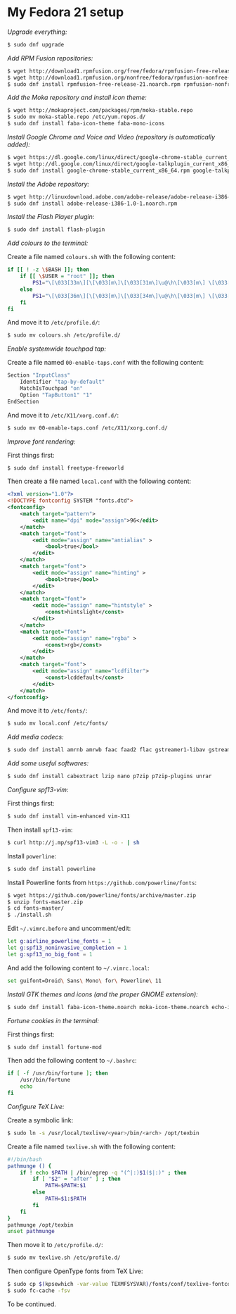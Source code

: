 # My Fedora 21 setup

*Upgrade everything:*

```bash
$ sudo dnf upgrade
```

*Add RPM Fusion repositories:*

```bash
$ wget http://download1.rpmfusion.org/free/fedora/rpmfusion-free-release-21.noarch.rpm
$ wget http://download1.rpmfusion.org/nonfree/fedora/rpmfusion-nonfree-release-21.noarch.rpm
$ sudo dnf install rpmfusion-free-release-21.noarch.rpm rpmfusion-nonfree-release-21.noarch.rpm
```

*Add the Moka repository and install icon theme:*

```bash
$ wget http://mokaproject.com/packages/rpm/moka-stable.repo
$ sudo mv moka-stable.repo /etc/yum.repos.d/
$ sudo dnf install faba-icon-theme faba-mono-icons
```

*Install Google Chrome and Voice and Video (repository is automatically added):*

```bash
$ wget https://dl.google.com/linux/direct/google-chrome-stable_current_x86_64.rpm
$ wget http://dl.google.com/linux/direct/google-talkplugin_current_x86_64.rpm
$ sudo dnf install google-chrome-stable_current_x86_64.rpm google-talkplugin_current_x86_64.rpm
```

*Install the Adobe repository:*

```bash
$ wget http://linuxdownload.adobe.com/adobe-release/adobe-release-i386-1.0-1.noarch.rpm
$ sudo dnf install adobe-release-i386-1.0-1.noarch.rpm
```

*Install the Flash Player plugin:*

```bash
$ sudo dnf install flash-plugin
```

*Add colours to the terminal:*

Create a file named `colours.sh` with the following content:

```bash
if [[ ! -z \$BASH ]]; then
	if [[ \$USER = "root" ]]; then
		PS1="\[\033[33m\][\[\033[m\]\[\033[31m\]\u@\h\[\033[m\] \[\033[33m\]\W\[\033[m\]\[\033[33m\]]\[\033[m\] \# "
	else
		PS1="\[\033[36m\][\[\033[m\]\[\033[34m\]\u@\h\[\033[m\] \[\033[32m\]\W\[\033[m\]\[\033[36m\]]\[\033[m\] \$ "
	fi
fi
```

And move it to `/etc/profile.d/`:

```bash
$ sudo mv colours.sh /etc/profile.d/
```

*Enable systemwide touchpad tap:*

Create a file named `00-enable-taps.conf` with the following content:

```bash
Section "InputClass"
	Identifier "tap-by-default"
	MatchIsTouchpad "on"
	Option "TapButton1" "1"
EndSection
```

And move it to `/etc/X11/xorg.conf.d/`:

```bash
$ sudo mv 00-enable-taps.conf /etc/X11/xorg.conf.d/
```

*Improve font rendering:*

First things first:

```bash
$ sudo dnf install freetype-freeworld
```

Then create a file named `local.conf` with the following content:

```xml
<?xml version="1.0"?>
<!DOCTYPE fontconfig SYSTEM "fonts.dtd">
<fontconfig>
	<match target="pattern">
		<edit name="dpi" mode="assign">96</edit>
	</match>
	<match target="font">
		<edit mode="assign" name="antialias" >
			<bool>true</bool>
		</edit>
	</match>
	<match target="font">
		<edit mode="assign" name="hinting" >
			<bool>true</bool>
		</edit>
	</match>
	<match target="font">
		<edit mode="assign" name="hintstyle" >
			<const>hintslight</const>
		</edit>
	</match>
	<match target="font">
		<edit mode="assign" name="rgba" >
			<const>rgb</const>
		</edit>
	</match>
	<match target="font">
		<edit mode="assign" name="lcdfilter">
			<const>lcddefault</const>
		</edit>
	</match>
</fontconfig>
```

And move it to `/etc/fonts/`:

```bash
$ sudo mv local.conf /etc/fonts/
```

*Add media codecs:*

```bash
$ sudo dnf install amrnb amrwb faac faad2 flac gstreamer1-libav gstreamer1-plugins-bad-freeworld gstreamer1-plugins-ugly gstreamer-ffmpeg gstreamer-plugins-bad-nonfree gstreamer-plugins-espeak gstreamer-plugins-fc gstreamer-plugins-ugly gstreamer-rtsp lame libdca libmad libmatroska x264 xvidcore gstreamer1-plugins-bad-free gstreamer1-plugins-base gstreamer1-plugins-good gstreamer-plugins-bad gstreamer-plugins-bad-free gstreamer-plugins-base gstreamer-plugins-good
```

*Add some useful softwares:*

```bash
$ sudo dnf install cabextract lzip nano p7zip p7zip-plugins unrar
```

*Configure spf13-vim*:

First things first:

```bash
$ sudo dnf install vim-enhanced vim-X11
```

Then install `spf13-vim`:

```bash
$ curl http://j.mp/spf13-vim3 -L -o - | sh
```

Install `powerline`:

```bash
$ sudo dnf install powerline
```

Install Powerline fonts from `https://github.com/powerline/fonts`:

```bash
$ wget https://github.com/powerline/fonts/archive/master.zip
$ unzip fonts-master.zip
$ cd fonts-master/
$ ./install.sh
```

Edit `~/.vimrc.before` and uncomment/edit:

```bash
let g:airline_powerline_fonts = 1
let g:spf13_noninvasive_completion = 1
let g:spf13_no_big_font = 1
```

And add the following content to `~/.vimrc.local`:

```bash
set guifont=Droid\ Sans\ Mono\ for\ Powerline\ 11
```

*Install GTK themes and icons (and the proper GNOME extension):*

```bash
$ sudo dnf install faba-icon-theme.noarch moka-icon-theme.noarch echo-icon-theme.noarch egtk-gtk2-theme.noarch egtk-gtk3-theme.noarch mono-icon-theme.noarch gnome-icon-theme.noarch orchis-gtk-theme.noarch plank-theme-moka.noarch light-gtk2-theme.noarch light-gtk3-theme.noarch tango-icon-theme.noarch fedora-icon-theme.noarch light-theme-gnome.noarch nimbus-icon-theme.noarch nuvola-icon-theme.noarch oxygen-icon-theme.noarch rodent-icon-theme.noarch zukini-gtk2-theme.noarch zukini-gtk3-theme.noarch zukiwi-gtk2-theme.noarch zukiwi-gtk3-theme.noarch adwaita-gtk2-theme.x86_64 adwaita-icon-theme.noarch hicolor-icon-theme.noarch plank-theme-orchis.noarch faience-icon-theme.noarch nimbus-theme-gnome.noarch nodoka-theme-gnome.noarch zukitwo-gtk2-theme.noarch zukitwo-gtk3-theme.noarch bluebird-gtk2-theme.noarch bluebird-gtk3-theme.noarch greybird-gtk2-theme.noarch greybird-gtk3-theme.noarch humanity-icon-theme.noarch adwaita-cursor-theme.noarch albatross-gtk2-theme.noarch albatross-gtk3-theme.noarch bluecurve-gtk-themes.x86_64 bluecurve-icon-theme.noarch oxygen-cursor-themes.noarch bluecurve-gnome-theme.noarch monochrome-icon-theme.noarch moka-gnome-shell-theme.noarch bluecurve-cursor-theme.noarch gnome-theme-curvylooks.noarch gnome-colors-icon-theme.noarch gnome-icon-theme-extras.noarch tango-icon-theme-extras.noarch gnome-shell-theme-selene.noarch gnome-shell-theme-zukiwi.noarch gnome-icon-theme-symbolic.noarch gnome-shell-theme-zukitwo.noarch clearlooks-phenix-gtk2-theme.noarch clearlooks-phenix-gtk3-theme.noarch gnome-shell-extension-user-theme.noarch

```

*Fortune cookies in the terminal:*

First things first:

```bash
$ sudo dnf install fortune-mod
```

Then add the following content to `~/.bashrc`:

```bash
if [ -f /usr/bin/fortune ]; then
	/usr/bin/fortune
	echo
fi
```

*Configure TeX Live:*

Create a symbolic link:

```bash
$ sudo ln -s /usr/local/texlive/<year>/bin/<arch> /opt/texbin
```

Create a file named `texlive.sh` with the following content:

```bash
#!/bin/bash
pathmunge () {
	if ! echo $PATH | /bin/egrep -q "(^|:)$1($|:)" ; then
		if [ "$2" = "after" ] ; then
			PATH=$PATH:$1
		else
			PATH=$1:$PATH
		fi
	fi
}
pathmunge /opt/texbin
unset pathmunge
```

Then move it to `/etc/profile.d/`:

```bash
$ sudo mv texlive.sh /etc/profile.d/
```

Then configure OpenType fonts from TeX Live:

```bash
$ sudo cp $(kpsewhich -var-value TEXMFSYSVAR)/fonts/conf/texlive-fontconfig.conf /etc/fonts/conf.d/09-texlive.conf
$ sudo fc-cache -fsv
```

To be continued.

